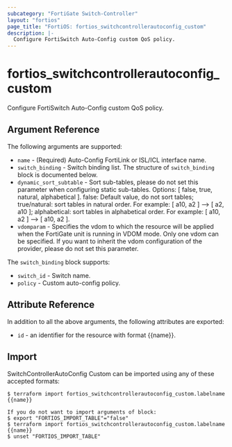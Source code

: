 ```yaml
---
subcategory: "FortiGate Switch-Controller"
layout: "fortios"
page_title: "FortiOS: fortios_switchcontrollerautoconfig_custom"
description: |-
  Configure FortiSwitch Auto-Config custom QoS policy.
---
```


# fortios_switchcontrollerautoconfig_custom
Configure FortiSwitch Auto-Config custom QoS policy.

## Argument Reference

The following arguments are supported:

* `name` - (Required) Auto-Config FortiLink or ISL/ICL interface name.
* `switch_binding` - Switch binding list. The structure of `switch_binding` block is documented below.
* `dynamic_sort_subtable` - Sort sub-tables, please do not set this parameter when configuring static sub-tables. Options: [ false, true, natural, alphabetical ]. false: Default value, do not sort tables; true/natural: sort tables in natural order. For example: [ a10, a2 ] --> [ a2, a10 ]; alphabetical: sort tables in alphabetical order. For example: [ a10, a2 ] --> [ a10, a2 ].
* `vdomparam` - Specifies the vdom to which the resource will be applied when the FortiGate unit is running in VDOM mode. Only one vdom can be specified. If you want to inherit the vdom configuration of the provider, please do not set this parameter.

The `switch_binding` block supports:

* `switch_id` - Switch name.
* `policy` - Custom auto-config policy.


## Attribute Reference

In addition to all the above arguments, the following attributes are exported:
* `id` - an identifier for the resource with format {{name}}.

## Import

SwitchControllerAutoConfig Custom can be imported using any of these accepted formats:
```
$ terraform import fortios_switchcontrollerautoconfig_custom.labelname {{name}}

If you do not want to import arguments of block:
$ export "FORTIOS_IMPORT_TABLE"="false"
$ terraform import fortios_switchcontrollerautoconfig_custom.labelname {{name}}
$ unset "FORTIOS_IMPORT_TABLE"
```
